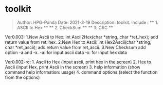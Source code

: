 # toolkit 
> Author:	HPG-Panda
> Date:   	2021-3-19
> Description: 	toolkit.  include : 
>	**	1. ASCII to Hex **
>	**	2. CheckSum **
>	**	3. CRC **

Ver0.003:
	1.New Ascii to Hex:  int Ascii2Hex(char *string, char *ret_hex);
	  add return value from ret_hex. 
	2.New Hex to Ascii:  int Hex2Ascii(char *string, char *ret_ascii);
	  add return value from ret_ascii.
	3.New Checksum
	  add option -a and -x. 
	  -a:  for input ascii data
	  -x:  for input hex data


 

Ver0.002-rc:
	1. Ascii to Hex		(input ascii, print hex in the screen)
	2. Hex to Ascii		(input Hex, print Ascii in the screen)
	3. help information	(show command help information: usage)
	4. command options	(select the function from the options) 
